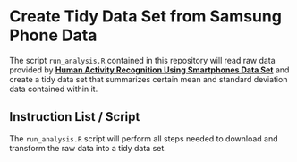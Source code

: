 # Create Tidy Data Set from Samsung Phone Data

The script `run_analysis.R` contained in this repository will read raw data provided by **[Human Activity Recognition Using Smartphones Data Set](http://archive.ics.uci.edu/ml/datasets/Human+Activity+Recognition+Using+Smartphones)** and create a tidy data set that summarizes certain mean and standard deviation data contained within it.

## Instruction List / Script

The `run_analysis.R` script will perform all steps needed to download and transform the raw data into a tidy data set.

